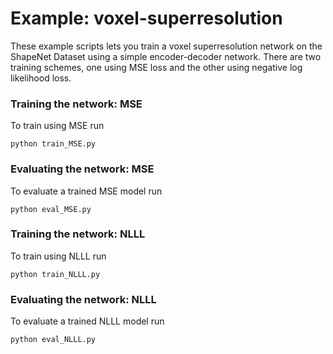 # Example: voxel-superresolution

These example scripts lets you train a voxel superresolution network on the ShapeNet Dataset using a simple encoder-decoder network. There are two training schemes, one using MSE loss and the other using negative log likelihood loss.


### Training the network: MSE

To train using MSE run
```
python train_MSE.py
```


### Evaluating the network: MSE

To evaluate a trained MSE model run
```
python eval_MSE.py
```

### Training the network: NLLL

To train using NLLL run
```
python train_NLLL.py
```


### Evaluating the network: NLLL

To evaluate a trained NLLL model run
```
python eval_NLLL.py
```
